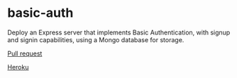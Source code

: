 # basic-auth
Deploy an Express server that implements Basic Authentication, with signup and signin capabilities, using a Mongo database for storage.


[Pull request](https://github.com/William-Moreno/basic-auth/pull/1)

[Heroku](https://billmoreno-basic-auth.herokuapp.com/)

